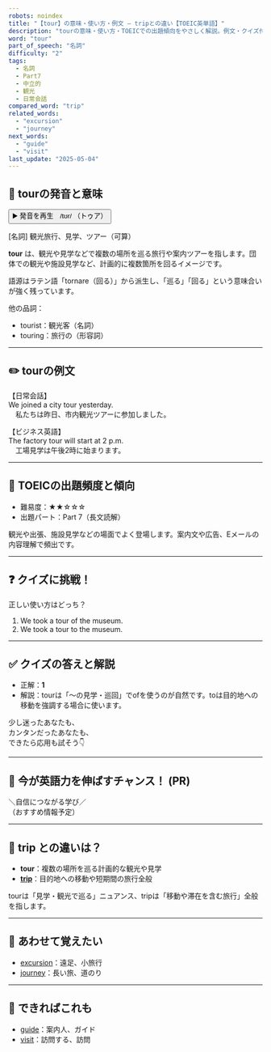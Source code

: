 ```yaml
---
robots: noindex
title: "【tour】の意味・使い方・例文 ― tripとの違い【TOEIC英単語】"
description: "tourの意味・使い方・TOEICでの出題傾向をやさしく解説。例文・クイズ付きでtripとの違いもわかりやすく学べます。"
word: "tour"
part_of_speech: "名詞"
difficulty: "2"
tags:
  - 名詞
  - Part7
  - 中立的
  - 観光
  - 日常会話
compared_word: "trip"
related_words:
  - "excursion"
  - "journey"
next_words:
  - "guide"
  - "visit"
last_update: "2025-05-04"
---
```


## 🔰 tourの発音と意味

<button class="play-audio" onclick="playTTS('tour')">
  <span class="play-audio-main">
    ▶️ 発音を再生　/tʊr/
  </span>
  <span class="play-audio-sub">
    （トゥア）
  </span>
</button>

[名詞] 観光旅行、見学、ツアー（可算）

**tour** は、観光や見学などで複数の場所を巡る旅行や案内ツアーを指します。団体での観光や施設見学など、計画的に複数箇所を回るイメージです。

語源はラテン語「tornare（回る）」から派生し、「巡る」「回る」という意味合いが強く残っています。

他の品詞：  
- tourist：観光客（名詞）
- touring：旅行の（形容詞）

---

## ✏️ tourの例文

【日常会話】  
We joined a city tour yesterday.  
　私たちは昨日、市内観光ツアーに参加しました。

【ビジネス英語】  
The factory tour will start at 2 p.m.  
　工場見学は午後2時に始まります。

---

## 🎯 TOEICの出題頻度と傾向

- 難易度：★★☆☆☆
- 出題パート：Part 7（長文読解）

観光や出張、施設見学などの場面でよく登場します。案内文や広告、Eメールの内容理解で頻出です。

---

## ❓ クイズに挑戦！

正しい使い方はどっち？

1. We took a tour of the museum.  
2. We took a tour to the museum.

---

## ✅ クイズの答えと解説

- 正解：**1**
- 解説：tourは「～の見学・巡回」でofを使うのが自然です。toは目的地への移動を強調する場合に使います。

少し迷ったあなたも、  
カンタンだったあなたも、  
できたら応用も試そう👇️

---

## 🚀 今が英語力を伸ばすチャンス！ (PR)

<div class="info-center">
＼自信につながる学び／<br>  
（おすすめ情報予定）
</div>

---

## 🤔  trip との違いは？

- **tour**：複数の場所を巡る計画的な観光や見学
- **[trip](/word/trip)**：目的地への移動や短期間の旅行全般

tourは「見学・観光で巡る」ニュアンス、tripは「移動や滞在を含む旅行」全般を指します。

---

## 🧩 あわせて覚えたい

- [excursion](/word/excursion)：遠足、小旅行
- [journey](/word/journey)：長い旅、道のり

---

## 📖 できればこれも

- [guide](/word/guide)：案内人、ガイド
- [visit](/word/visit)：訪問する、訪問

<!-- cvid: aid44_bid18 -->
